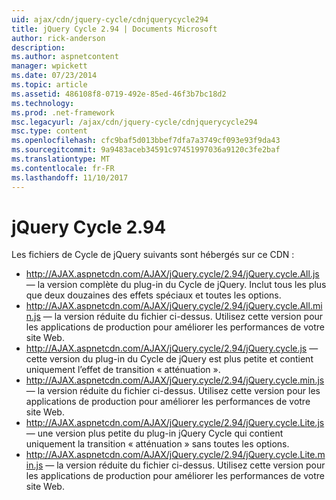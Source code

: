 ```yaml
---
uid: ajax/cdn/jquery-cycle/cdnjquerycycle294
title: jQuery Cycle 2.94 | Documents Microsoft
author: rick-anderson
description: 
ms.author: aspnetcontent
manager: wpickett
ms.date: 07/23/2014
ms.topic: article
ms.assetid: 486108f8-0719-492e-85ed-46f3b7bc18d2
ms.technology: 
ms.prod: .net-framework
msc.legacyurl: /ajax/cdn/jquery-cycle/cdnjquerycycle294
msc.type: content
ms.openlocfilehash: cfc9baf5d013bbef7dfa7a3749cf093e93f9da43
ms.sourcegitcommit: 9a9483aceb34591c97451997036a9120c3fe2baf
ms.translationtype: MT
ms.contentlocale: fr-FR
ms.lasthandoff: 11/10/2017
---
```

<a name="jquery-cycle-294"></a>jQuery Cycle 2.94
====================
Les fichiers de Cycle de jQuery suivants sont hébergés sur ce CDN :

- http://AJAX.aspnetcdn.com/AJAX/jQuery.cycle/2.94/jQuery.cycle.All.js &mdash; la version complète du plug-in du Cycle de jQuery. Inclut tous les plus que deux douzaines des effets spéciaux et toutes les options.
- http://AJAX.aspnetcdn.com/AJAX/jQuery.cycle/2.94/jQuery.cycle.All.min.js &mdash; la version réduite du fichier ci-dessus. Utilisez cette version pour les applications de production pour améliorer les performances de votre site Web.
- http://AJAX.aspnetcdn.com/AJAX/jQuery.cycle/2.94/jQuery.cycle.js &mdash; cette version du plug-in du Cycle de jQuery est plus petite et contient uniquement l’effet de transition « atténuation ».
- http://AJAX.aspnetcdn.com/AJAX/jQuery.cycle/2.94/jQuery.cycle.min.js &mdash; la version réduite du fichier ci-dessus. Utilisez cette version pour les applications de production pour améliorer les performances de votre site Web.
- http://AJAX.aspnetcdn.com/AJAX/jQuery.cycle/2.94/jQuery.cycle.Lite.js &mdash; une version plus petite du plug-in jQuery Cycle qui contient uniquement la transition « atténuation » sans toutes les options.
- http://AJAX.aspnetcdn.com/AJAX/jQuery.cycle/2.94/jQuery.cycle.Lite.min.js &mdash; la version réduite du fichier ci-dessus. Utilisez cette version pour les applications de production pour améliorer les performances de votre site Web.
